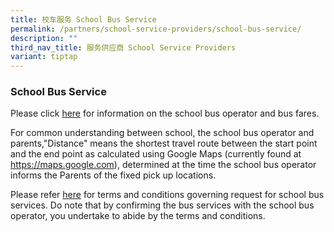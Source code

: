 ```yaml
---
title: 校车服务 School Bus Service
permalink: /partners/school-service-providers/school-bus-service/
description: ""
third_nav_title: 服务供应商 School Service Providers
variant: tiptap
---
```

<h3>School Bus Service</h3>
<p>Please click <a href="/files/School%20Service%20Providers/School%20Bus%20Service/school%20bus%20operator%20awarded.pdf" rel="noopener noreferrer nofollow" target="_blank">here</a> for
information on the school bus operator and bus fares.</p>
<p></p>
<p>For common understanding between school, the school bus operator and parents,"Distance"
means the shortest travel route between the start point and the end point
as calculated using Google Maps (currently found at <a href="https://maps.google.com" rel="noopener noreferrer nofollow" target="_blank">https://maps.google.com</a>), determined
at the time the school bus operator informs the Parents of the fixed pick
up locations.</p>
<p>Please refer <a href="https://file.go.gov.sg/termsandconditions2024.pdf" rel="noopener nofollow" target="_blank">here</a> for
terms and conditions governing request for school bus services. Do note
that by confirming the bus services with the school bus operator, you undertake
to abide by the terms and conditions.</p>
<p></p>